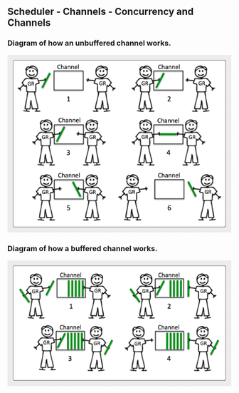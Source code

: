 ## Scheduler - Channels - Concurrency and Channels

### Diagram of how an unbuffered channel works.

![GoingGo Training](unbuffered.png)

### Diagram of how a buffered channel works.

![GoingGo Training](buffered.png)
